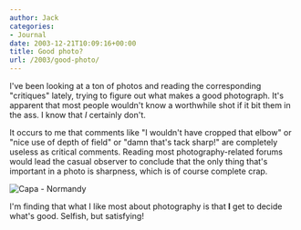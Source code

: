 ```yaml
---
author: Jack
categories:
- Journal
date: 2003-12-21T10:09:16+00:00
title: Good photo?
url: /2003/good-photo/
---
```


I've been looking at a ton of photos and reading the corresponding "critiques" lately, trying to figure out what makes a good photograph. It's apparent that most people wouldn't know a worthwhile shot if it bit them in the ass. I know that _I_ certainly don't.

It occurs to me that comments like "I wouldn't have cropped that elbow" or "nice use of depth of field" or "damn that's tack sharp!" are completely useless as critical comments. Reading most photography-related forums would lead the casual observer to conclude that the only thing that's important in a photo is sharpness, which is of course complete crap.

![Capa - Normandy][1]

I'm finding that what I like most about photography is that **I** get to decide what's good. Selfish, but satisfying!

 [1]: /images/blog/capa-normandy.jpg
